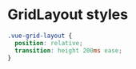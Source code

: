 # GridLayout styles

```css
.vue-grid-layout {
  position: relative;
  transition: height 200ms ease;
}
```
